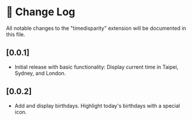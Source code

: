 # 📓 Change Log

All notable changes to the "timedisparity" extension will be documented in this file.

## [0.0.1]
- Initial release with basic functionality:
Display current time in Taipei, Sydney, and London.

## [0.0.2]
- Add and display birthdays. Highlight today's birthdays with a special icon.